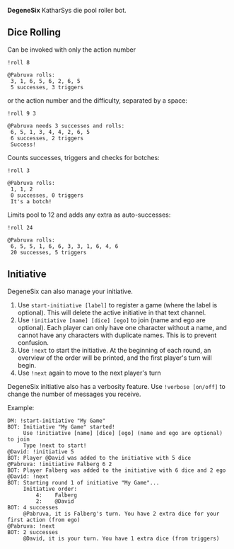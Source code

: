 **DegeneSix**
KatharSys die pool roller bot.

## Dice Rolling
Can be invoked with only the action number
```
!roll 8

@Pabruva rolls: 
 3, 1, 6, 5, 6, 2, 6, 5 
 5 successes, 3 triggers
```
or the action number and the difficulty, separated by a space:
```
!roll 9 3

@Pabruva needs 3 successes and rolls: 
 6, 5, 1, 3, 4, 4, 2, 6, 5 
 6 successes, 2 triggers 
 Success!
```
Counts successes, triggers and checks for botches:
```
!roll 3

@Pabruva rolls: 
 1, 1, 2 
 0 successes, 0 triggers 
 It's a botch!
```
Limits pool to 12 and adds any extra as auto-successes:
```
!roll 24

@Pabruva rolls: 
 6, 5, 5, 1, 6, 6, 3, 3, 1, 6, 4, 6 
 20 successes, 5 triggers
```

## Initiative
DegeneSix can also manage your initiative.
1. Use `start-initiative [label]` to register a game (where the label is optional). This will delete the active initiative in that text channel.
2. Use `!initiative [name] [dice] [ego]` to join (name and ego are optional). Each player can only have one character without a name, and cannot have any characters with duplicate names. This is to prevent confusion.
3. Use `!next` to start the initiative. At the beginning of each round, an overview of the order will be printed, and the first player's turn will begin. 
4. Use `!next` again to move to the next player's turn

DegeneSix initiative also has a verbosity feature. Use `!verbose [on/off]` to change the number of messages you receive.

Example:
```
DM: !start-initiative "My Game"
BOT: Initiative "My Game" started!
     Use !initiative [name] [dice] [ego] (name and ego are optional) to join
     Type !next to start!
@David: !initiative 5
BOT: Player @David was added to the initiative with 5 dice
@Pabruva: !initiative Falberg 6 2
BOT: Player Falberg was added to the initiative with 6 dice and 2 ego
@David: !next
BOT: Starting round 1 of initiative "My Game"...
     Initiative order:
         4:    Falberg
         2:    @David
BOT: 4 successes
     @Pabruva, it is Falberg's turn. You have 2 extra dice for your first action (from ego)
@Pabruva: !next
BOT: 2 successes
     @David, it is your turn. You have 1 extra dice (from triggers)
```
